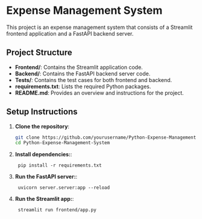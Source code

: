 # Expense Management System

This project is an expense management system that consists of a Streamlit frontend application and a FastAPI backend server.


## Project Structure

- **Frontend/**: Contains the Streamlit application code.
- **Backend/**: Contains the FastAPI backend server code.
- **Tests/**: Contains the test cases for both frontend and backend.
- **requirements.txt**: Lists the required Python packages.
- **README.md**: Provides an overview and instructions for the project.


## Setup Instructions

1. **Clone the repository**:
   ```bash
   git clone https://github.com/yourusername/Python-Expense-Management-System.git
   cd Python-Expense-Management-System
   ```
2. **Install dependencies:**:   
   ```commandline
    pip install -r requirements.txt
   ```
3. **Run the FastAPI server:**:   
   ```commandline
    uvicorn server.server:app --reload
   ```
4. **Run the Streamlit app:**:   
   ```commandline
    streamlit run frontend/app.py
   ```
